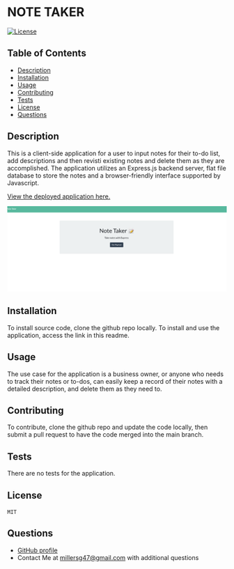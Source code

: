 # NOTE TAKER

[![License](https://img.shields.io/badge/License-MIT-yellow.svg)](https://opensource.org/licenses/MIT)

## Table of Contents

- [Description](#description)
- [Installation](#installation)
- [Usage](#usage)
- [Contributing](#contributing)
- [Tests](#tests)
- [License](#license)
- [Questions](#questions)

## Description

This is a client-side application for a user to input notes for their to-do list, add descriptions and then revisti existing notes and delete them as they are accomplished. The application utilizes an Express.js backend server, flat file database to store the notes and a browser-friendly interface supported by Javascript.

[View the deployed application here.](https://note-taker-sgm.herokuapp.com/)

![This is a screenshot of the home page of the application with a note taker title and a get started button.](./assets/note-taker-app.png)

## Installation

To install source code, clone the github repo locally. To install and use the application, access the link in this readme.

## Usage

The use case for the application is a business owner, or anyone who needs to track their notes or to-dos, can easily keep a record of their notes with a detailed description, and delete them as they need to.

## Contributing

To contribute, clone the github repo and update the code locally, then submit a pull request to have the code merged into the main branch.

## Tests

There are no tests for the application.

## License

    MIT

## Questions

- [GitHub profile](https://github.com/millersg47)
- Contact Me at millersg47@gmail.com with additional questions
